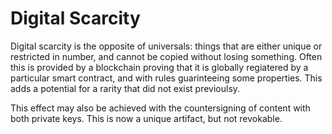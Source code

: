 # Digital Scarcity

Digital scarcity is the opposite of universals: things that are either unique or restricted in number, and cannot be copied without losing something. Often this is provided by a blockchain proving that it is globally regiatered by a particular smart contract, and with rules guarinteeing some properties. This adds a potential for a rarity that did not exist previoulsy.

This effect may also be achieved with the countersigning of content with both private keys. This is now a unique artifact, but not revokable.

